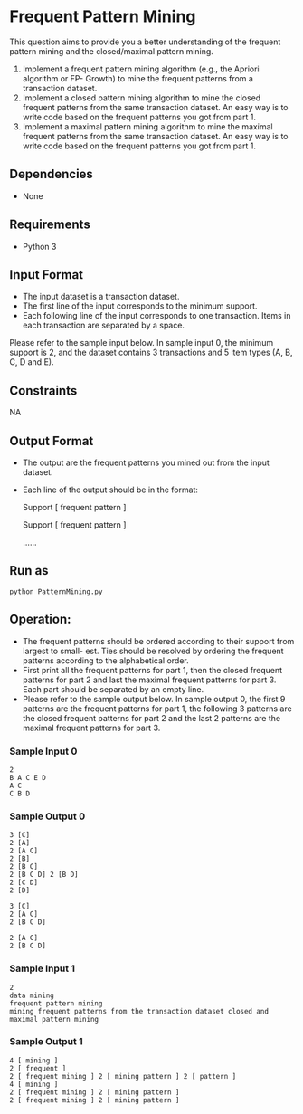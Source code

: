 # Frequent Pattern Mining
This question aims to provide you a better understanding of the frequent pattern mining and the closed/maximal pattern mining.
1. Implement a frequent pattern mining algorithm (e.g., the Apriori algorithm or FP- Growth) to mine the frequent patterns from a transaction dataset.
2. Implement a closed pattern mining algorithm to mine the closed frequent patterns from the same transaction dataset. An easy way is to write code based on the frequent patterns you got from part 1.
3. Implement a maximal pattern mining algorithm to mine the maximal frequent patterns from the same transaction dataset. An easy way is to write code based on the frequent patterns you got from part 1.

## Dependencies
- None

## Requirements
- Python 3

## Input Format
- The input dataset is a transaction dataset.
- The first line of the input corresponds to the minimum support.
- Each following line of the input corresponds to one transaction. Items in each transaction are separated by a space.

Please refer to the sample input below. In sample input 0, the minimum support is 2, and the dataset contains 3 transactions and 5 item types (A, B, C, D and E).

## Constraints
NA

## Output Format
- The output are the frequent patterns you mined out from the input dataset.
- Each line of the output should be in the format:

    Support [ frequent pattern ]

    Support [ frequent pattern ]

    ......


## Run as
`python PatternMining.py`

## Operation:
- The frequent patterns should be ordered according to their support from largest to small- est. Ties should be resolved by ordering the frequent patterns according to the alphabetical order.
- First print all the frequent patterns for part 1, then the closed frequent patterns for part 2 and last the maximal frequent patterns for part 3. Each part should be separated by an empty line.
- Please refer to the sample output below. In sample output 0, the first 9 patterns are the frequent patterns for part 1, the following 3 patterns are the closed frequent patterns for part 2 and the last 2 patterns are the maximal frequent patterns for part 3.

### Sample Input 0
	2
	B A C E D
	A C
	C B D

### Sample Output 0
	3 [C]
	2 [A]
    2 [A C]
    2 [B]
    2 [B C]
    2 [B C D] 2 [B D]
    2 [C D]
    2 [D]
    
    3 [C]
    2 [A C]
    2 [B C D]
    
    2 [A C]
    2 [B C D]

### Sample Input 1
	2
	data mining
	frequent pattern mining
	mining frequent patterns from the transaction dataset closed and maximal pattern mining

### Sample Output 1
    4 [ mining ]
    2 [ frequent ]
    2 [ frequent mining ] 2 [ mining pattern ] 2 [ pattern ]
    4 [ mining ]
    2 [ frequent mining ] 2 [ mining pattern ]
    2 [ frequent mining ] 2 [ mining pattern ]
